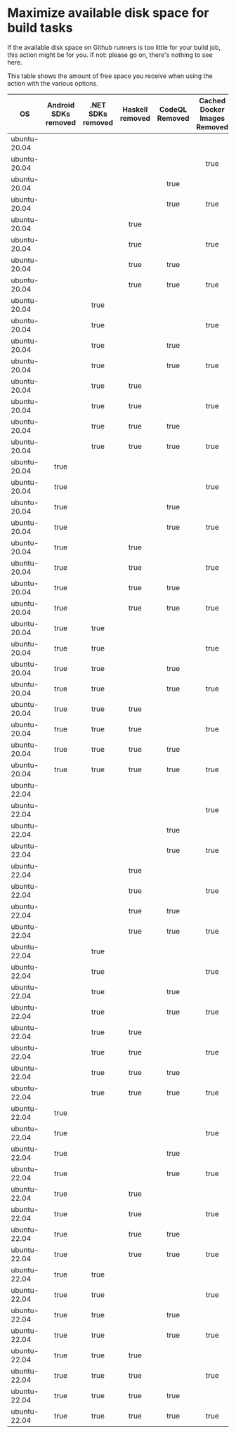 # Maximize available disk space for build tasks

If the available disk space on Github runners is too little for your build job, this action might be for you.
If not: please go on, there's nothing to see here.

This table shows the amount of free space you receive when using the action with the various options.

OS | Android SDKs removed | .NET SDKs removed | Haskell removed | CodeQL Removed | Cached Docker Images Removed | GB freed | GB free | Elapsed Time (seconds) |
---|:--------------------:|:-----------------:|:---------------:|:--------------:|:----------------------------:|:--------:|:-------:|:----------------------:|
ubuntu-20.04 |  |  |  |  |  | 53 | 76 | 2
ubuntu-20.04 |  |  |  |  | true | 58 | 81 | 36
ubuntu-20.04 |  |  |  | true |  | 57 | 80 | 3
ubuntu-20.04 |  |  |  | true | true | 63 | 86 | 25
ubuntu-20.04 |  |  | true |  |  | 53 | 76 | 2
ubuntu-20.04 |  |  | true |  | true | 58 | 81 | 7
ubuntu-20.04 |  |  | true | true |  | 57 | 80 | 3
ubuntu-20.04 |  |  | true | true | true | 63 | 86 | 24
ubuntu-20.04 |  | true |  |  |  | 55 | 78 | 3
ubuntu-20.04 |  | true |  |  | true | 61 | 84 | 10
ubuntu-20.04 |  | true |  | true |  | 60 | 83 | 5
ubuntu-20.04 |  | true |  | true | true | 65 | 88 | 28
ubuntu-20.04 |  | true | true |  |  | 55 | 78 | 3
ubuntu-20.04 |  | true | true |  | true | 61 | 84 | 8
ubuntu-20.04 |  | true | true | true |  | 60 | 83 | 4
ubuntu-20.04 |  | true | true | true | true | 65 | 88 | 24
ubuntu-20.04 | true |  |  |  |  | 65 | 88 | 12
ubuntu-20.04 | true |  |  |  | true | 70 | 93 | 34
ubuntu-20.04 | true |  |  | true |  | 69 | 92 | 14
ubuntu-20.04 | true |  |  | true | true | 75 | 98 | 34
ubuntu-20.04 | true |  | true |  |  | 65 | 88 | 9
ubuntu-20.04 | true |  | true |  | true | 70 | 93 | 16
ubuntu-20.04 | true |  | true | true |  | 69 | 92 | 56
ubuntu-20.04 | true |  | true | true | true | 75 | 98 | 14
ubuntu-20.04 | true | true |  |  |  | 67 | 90 | 9
ubuntu-20.04 | true | true |  |  | true | 72 | 95 | 93
ubuntu-20.04 | true | true |  | true |  | 72 | 95 | 60
ubuntu-20.04 | true | true |  | true | true | 77 | 100 | 16
ubuntu-20.04 | true | true | true |  |  | 67 | 90 | 67
ubuntu-20.04 | true | true | true |  | true | 72 | 95 | 40
ubuntu-20.04 | true | true | true | true |  | 72 | 95 | 11
ubuntu-20.04 | true | true | true | true | true | 77 | 100 | 187
ubuntu-22.04 |  |  |  |  |  | 52 | 77 | 2
ubuntu-22.04 |  |  |  |  | true | 57 | 82 | 23
ubuntu-22.04 |  |  |  | true |  | 57 | 82 | 4
ubuntu-22.04 |  |  |  | true | true | 62 | 87 | 19
ubuntu-22.04 |  |  | true |  |  | 52 | 77 | 2
ubuntu-22.04 |  |  | true |  | true | 57 | 82 | 9
ubuntu-22.04 |  |  | true | true |  | 57 | 82 | 4
ubuntu-22.04 |  |  | true | true | true | 62 | 87 | 10
ubuntu-22.04 |  | true |  |  |  | 55 | 80 | 5
ubuntu-22.04 |  | true |  |  | true | 60 | 85 | 9
ubuntu-22.04 |  | true |  | true |  | 60 | 85 | 5
ubuntu-22.04 |  | true |  | true | true | 64 | 89 | 10
ubuntu-22.04 |  | true | true |  |  | 55 | 80 | 4
ubuntu-22.04 |  | true | true |  | true | 60 | 85 | 11
ubuntu-22.04 |  | true | true | true |  | 60 | 85 | 4
ubuntu-22.04 |  | true | true | true | true | 64 | 89 | 10
ubuntu-22.04 | true |  |  |  |  | 64 | 89 | 13
ubuntu-22.04 | true |  |  |  | true | 69 | 94 | 84
ubuntu-22.04 | true |  |  | true |  | 69 | 94 | 15
ubuntu-22.04 | true |  |  | true | true | 73 | 98 | 65
ubuntu-22.04 | true |  | true |  |  | 64 | 89 | 15
ubuntu-22.04 | true |  | true |  | true | 69 | 94 | 98
ubuntu-22.04 | true |  | true | true |  | 69 | 94 | 75
ubuntu-22.04 | true |  | true | true | true | 73 | 98 | 20
ubuntu-22.04 | true | true |  |  |  | 67 | 92 | 85
ubuntu-22.04 | true | true |  |  | true | 71 | 96 | 116
ubuntu-22.04 | true | true |  | true |  | 72 | 97 | 15
ubuntu-22.04 | true | true |  | true | true | 76 | 101 | 22
ubuntu-22.04 | true | true | true |  |  | 67 | 92 | 14
ubuntu-22.04 | true | true | true |  | true | 71 | 96 | 78
ubuntu-22.04 | true | true | true | true |  | 72 | 97 | 79
ubuntu-22.04 | true | true | true | true | true | 76 | 101 | 32
